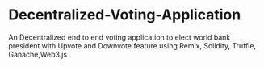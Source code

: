 # Decentralized-Voting-Application
 An Decentralized end to end voting application to elect world bank president with Upvote and Downvote feature using Remix, Solidity, Truffle, Ganache,Web3.js
